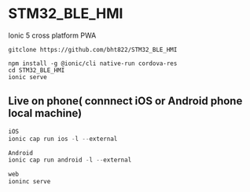﻿# STM32_BLE_HMI

Ionic 5 cross platform PWA 
````
gitclone https://github.com/bht822/STM32_BLE_HMI

npm install -g @ionic/cli native-run cordova-res
cd STM32_BLE_HMI
ionic serve
````
## Live on phone( connnect iOS or Android phone local machine)
```javascript
iOS
ionic cap run ios -l --external 
```
```javascript
Android
ionic cap run android -l --external
````
```javascript
web
ioninc serve 
```

